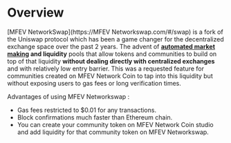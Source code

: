 # Overview

[MFEV NetworkSwap](https://MFEV Networkswap.com/#/swap) is a fork of the Uniswap protocol which has been a game changer for the decentralized exchange space over the past 2 years. The advent of [**automated market makin**](https://cointelegraph.com/explained/uniswap-and-automated-market-makers-explained)**g and liquidity** pools that allow tokens and communities to build on top of that liquidity **without dealing directly with centralized exchanges** and with relatively low entry barrier. This was a requested feature for communities created on MFEV Network Coin to tap into this liquidity but without exposing users to gas fees or long verification times.

Advantages of using MFEV Networkswap :

- Gas fees restricted to $0.01 for any transactions.
- Block confirmations much faster than Ethereum chain.
- You can create your community token on MFEV Network Coin studio and add liquidity for that community token on MFEV Networkswap.
